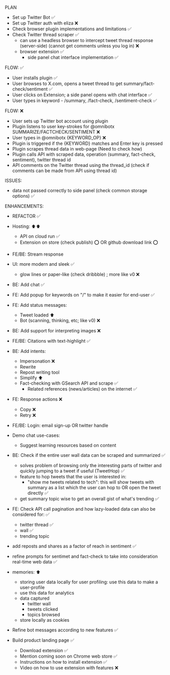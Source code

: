 PLAN
- Set up Twitter Bot ✅
- Set up Twitter auth with eliza ❌
- Check browser plugin implementations and limitations ✅
- Check Twitter thread scraper ✅
    - can use a headless browser to intercept tweet thread response (server-side)  (cannot get comments unless you log in) ❌
    - browser extension ✅
        - side panel chat interface implementation ✅


FLOW: ✅
- User installs plugin ✅
- User browses to X.com, opens a tweet thread to get summary/fact-check/sentiment ✅
- User clicks on Extension; a side panel opens with chat interface ✅
- User types in keyword - /summary, /fact-check, /sentiment-check ✅

FLOW: ❌
- User sets up Twitter bot account using plugin
- Plugin listens to user key-strokes for @omnibotx SUMMARIZE/FACTCHECK/SENTIMENT ❌
- User types in @omnibotx {KEYWORD_OP} ❌
- Plugin is triggered if the {KEYWORD} matches and Enter key is pressed
- Plugin scrapes thread data in web-page (Need to check how)
- Plugin calls API with scraped data, operation (summary, fact-check, sentiment), twitter thread id 
- API comments on the Twitter thread using the thread_id (check if comments can be made from API using thread id)

ISSUES:
- data not passed correctly to side panel (check common storage options) ✅

ENHANCEMENTS:
- REFACTOR ✅
- Hosting: ⬆️⬆️
    - API on cloud run ✅
    - Extension on store (check publish) ⭕️ OR github download link ⭕️
- FE/BE: Stream response
- UI: more modern and sleek ✅
    - glow lines or paper-like (check dribbble) ; more like v0 ❌
- BE: Add chat ✅
- FE: Add popup for keywords on "/" to make it easier for end-user ✅
- FE: Add status messages:
    - Tweet loaded ⬆️
    - Bot (scanning, thinking, etc; like v0) ❌
- BE: Add support for interpreting images ❌
- FE/BE: Citations with text-highlight ✅
- BE: Add intents:
    - Impersonation ❌
    - Rewrite
    - Repost writing tool
    - Simplify ⬆️
    - Fact-checking with GSearch API and scrape ✅
        - Related references (news/articles) on the internet ✅
- FE: Response actions ❌
    - Copy ❌
    - Retry ❌
- FE/BE: Login: email sign-up OR twitter handle
- Demo chat use-cases:
    - Suggest learning resources based on content
- BE: Check if the entire user wall data can be scraped and summarized ✅
    - solves problem of browsing only the interesting parts of twitter and quickly jumping to a tweet if useful (TweetHop) ✅
    - feature to hop tweets that the user is interested in: 
        - "show me tweets related to tech": this will show tweets with summary as a list which the user can hop to OR open the tweet directly ✅
    - get summary topic wise to get an overall gist of what's trending ✅
- FE: Check API call pagination and how lazy-loaded data can also be considered for: ✅
    - twitter thread ✅
    - wall ✅
    - trending topic

- add reposts and shares as a factor of reach in sentiment ✅
- refine prompts for sentimet and fact-check to take into consideration real-time web data ✅ 
- memories: ⬆️
    - storing user data locally for user profiling: use this data to make a user-profile
    - use this data for analytics
    - data captured
        - twitter wall
        - tweets clicked
        - topics browsed
    - store locally as cookies
- Refine bot messages according to new features ✅
- Build product landing page ✅
    - Download extension ✅
    - Mention coming soon on Chrome web store ✅
    - Instructions on how to install extension ✅
    - Video on how to use extension with features ❌ 